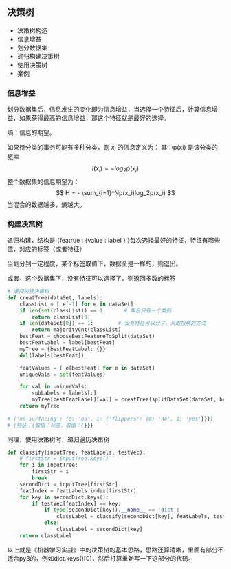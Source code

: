 ## 决策树

- 决策树构造
- 信息增益
- 划分数据集
- 递归构建决策树
- 使用决策树
- 案例

### 信息增益

划分数据集后，信息发生的变化即为信息增益，当选择一个特征后，计算信息增益，如果获得最高的信息增益，那这个特征就是最好的选择。



熵：信息的期望。

如果待分类的事务可能有多种分类，则 $x_i$ 的信息定义为： 其中p(xi) 是该分类的概率
$$
l(x_i) = -log_{2}p(x_i)
$$
整个数据集的信息期望为：
$$
H = - \sum_{i=1}^Np(x_i)log_2p(x_i)
$$
当混合的数据越多，熵越大。



### 构建决策树

递归构建，结构是 {featrue : {value : label } }每次选择最好的特征，特征有哪些值，对应的标签（或者特征）

当划分到一定程度，某个标签取值下，数据全是一样的，则退出。

或者，这个数据集下，没有特征可以选择了，则返回多数的标签

```python
# 递归构建决策树
def creatTree(dataSet, labels):
    classList = [ e[-1] for e in dataSet]
    if len(set(classList)) == 1:      # 集合只有一个类别
        return classList[0]
    if len(dataSet[0]) == 1:        # 没有特征可以分了，采取投票的方法
        return majorityCnt(classList)
    bestFeat = chooseBestFeatureToSplit(dataSet)
    bestFeatLabel = label[bestFeat]
    myTree = {bestFeatLabel: {}}
    del(labels[bestFeat])

    featValues = [ e[bestFeat] for e in dataSet]
    uniqueVals = set(featValues)

    for val in uniqueVals:
        subLabels = labels[:]
        myTree[bestFeatLabel][val] = creatTree(splitDataSet(dataSet, bestFeat, val), labels=subLabels)
    return myTree
  
# {'no surfacing': {0: 'no', 1: {'flippers': {0: 'no', 1: 'yes'}}}}
# {特征：{取值：标签，取值：{}}}
```

同理，使用决策树时，递归遍历决策树

```python
def classify(inputTree, featLabels, testVec):
    # firstStr = inputTree.keys()
    for i in inputTree:
        firstStr = i
        break
    secondDict = inputTree[firstStr]
    featIndex = featLabels.index(firstStr)
    for key in secondDict.keys():
        if testVec[featIndex] == key:
            if type(secondDict[key]).__name__ == 'dict':
                classLabel = classify(secondDict[key], featLabels, testVec)
            else:
                classLabel = secondDict[key]
    return classLabel
```



以上就是《机器学习实战》中的决策树的基本思路，思路还算清晰，里面有部分不适合py3的，例如dict.keys()[0]，然后打算重新写一下这部分的代码。